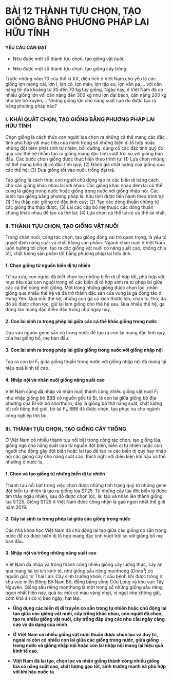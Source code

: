 # BÀI 12 THÀNH TỰU CHỌN, TẠO GIỐNG BẰNG PHƯƠNG PHÁP LAI HỮU TÍNH

#### YÊU CẦU CẦN ĐẠT

*   Nêu được một số thành tựu chọn, tạo giống vật nuôi.

*   Nêu được một số thành tựu chọn, tạo giống cây trồng.

Trước những năm 70 của thế kỉ XX, diện tích ở Việt Nam chủ yếu là các giống lợn móng cái, lợn ỉ, lợn cỏ, lợn mán, lợn tập eo, lợn vân pa,... với cân nặng tối đa khoảng từ 30 đến 70 kg tuỳ giống. Ngày nay, ở Việt Nam đã có nhiều giống lợn với cân nặng đến 300 kg như lợn đại bạch, cân nặng 200 kg như lợn bò xuyên,... Những giống lợn cho năng suất cao đó được tạo ra bằng phương pháp nào?

### I. KHÁI QUÁT CHỌN, TẠO GIỐNG BẰNG PHƯƠNG PHÁP LAI HỮU TÍNH

Chọn giống là cách thức con người lựa chọn ra những cá thể mang các đặc tính phù hợp với mục tiêu của mình trong số những biến dị tổ hợp hoặc những đột biến phát sinh tự nhiên, bồi dưỡng, củng cố các đặc tính quý đó qua các thế hệ nhằm tạo ra giống mang đặc tính vượt trội so với giống ban đầu. Các bước chọn giống được thực hiện theo trình tự: (1) Lựa chọn những cá thể mang biến dị có đặc tính quý; (2) Đánh giá chất lượng của giống qua các thế hệ; (3) Đưa giống tốt vào nuôi, trồng đại trà.

Tạo giống là cách thức con người chủ động tạo ra các biến dị bằng cách cho các giống khác nhau lai với nhau. Các giống khác nhau đem lai có thể cùng là giống trong nước hoặc giống trong nước với giống nhập nội. Các bước tạo giống bằng phương pháp lai hữu tính được tiến hành theo trình tự: (1) Thu thập các giống có đặc tính quý; (2) Tạo các dòng thuần chủng từ các giống thu thập được; (3) Lai các cặp bố mẹ thuộc các dòng thuần chủng khác nhau để tạo cá thể lai; (4) Lựa chọn cá thể lai có ưu thế lai nhất.

### II. THÀNH TỰU CHỌN, TẠO GIỐNG VẬT NUÔI

Trong chăn nuôi, công tác chọn, tạo giống đóng vai trò quan trọng, là yếu tố quyết định năng suất và chất lượng sản phẩm. Ngành chăn nuôi ở Việt Nam luôn hướng tới chọn, tạo ra các giống vật nuôi có năng suất cao, chống chịu tốt, chất lượng sản phẩm tốt bằng phương pháp lai hữu tính.

#### 1. Chọn giống từ nguồn biến dị tự nhiên

Từ xa xưa, con người đã biết chọn lọc những biến dị tổ hợp tốt, phù hợp với mục tiêu của con người trong số các biến dị tổ hợp sinh ra từ phép lai giữa các cá thể cùng một giống. Một trong những giống được chọn lọc, nhân giống qua nhiều thế hệ và đã trở thành đặc sản của vùng là gà đông tảo ở Hưng Yên. Qua mỗi thế hệ, những con gà có kích thước lớn; chân to, thô; da đỏ sẽ được chọn lọc, giữ lại làm giống cho thế hệ sau. Qua nhiều thế hệ, gà đông tảo mang đặc điểm đặc trưng như ngày nay.

#### 2. Con lai sinh ra trong phép lai giữa các cá thể khác giống trong nước

Dựa vào nguồn gene sẵn có trong nước để tạo ra con lai mang đặc tính quý của hai giống bố, mẹ ban đầu.

#### 3. Con lai sinh ra trong phép lai giữa giống trong nước với giống nhập nội

Tạo ra con lai $F_1$ giữa giống thuần trong nước với giống nhập nội đã mang lại hiệu quả kinh tế cao.

#### 4. Nhập nội và nhân nuôi giống năng suất cao

Việt Nam cũng đã nhập và nhân nuôi thành công nhiều giống vật nuôi $F_1$ như nhập giống bò BBB có nguồn gốc từ Bỉ, là con lai giữa giống bò địa phương của Bỉ với bò shorthorn, đây là giống bò thịt năng suất, chất lượng tốt nổi tiếng thế giới, bò lai $F_1$, BBB đã được chọn, tạo phục vụ cho ngành công nghiệp thịt bò.

### III. THÀNH TỰU CHỌN, TẠO GIỐNG CÂY TRỒNG

Ở Việt Nam có nhiều thành tựu nổi bật trong công tác chọn, tạo giống lúa, giống ngô cho năng suất cao từ nguồn đột biến, biến dị tự nhiên hoặc con người chủ động gây đột biến hoặc lai tạo để tạo ra các biến dị quý hay nhập nội các giống cây cho năng suất cao, thích nghi với điều kiện khí hậu và thổ nhưỡng ở nước ta.

#### 1. Chọn và tạo giống từ những biến dị tự nhiên

Thành tựu nổi bật trong việc chọn được những tính trạng quý từ những gene đột biến tự nhiên là tạo ra giống lúa ST25. Từ những cây lúa đột biến là được tìm thấy ngẫu nhiên, sau đó được chọn lọc, lai tạo và nhân lên thành giống lúa ST25. Giống ST25 ở Việt Nam được công nhận là gạo ngon nhất thế giới năm 2019.

#### 2. Cây lai sinh ra trong phép lai giữa các giống trong nước

Các nhà khoa học Việt Nam đã chủ động lai tạo giữa các giống có sẵn trong nước để có được biến dị tổ hợp mang đặc tính vượt trội so với giống bố mẹ ban đầu.

#### 3. Nhập nội và trồng những năng suất cao

Việt Nam đã nhập và trồng thành công nhiều giống cây lương thực, cây ăn quả mang lại lợi ích kinh tế, như giống sầu riêng monthong ($Dona^1$) có nguồn gốc từ Thái Lan. Cây sinh trưởng khoẻ, ít sâu bệnh khi được trồng ở khu vực miền Đông Bộ Nam Bộ, đồng bằng sông Cửu Long và khu vực Tây Nguyên. Giống sầu riêng monthong là một trong số những giống sầu riêng ngon nhất hiện nay, quả to; múi có màu vàng nhạt, vị ngọt nhẹ không gắt, cơm khô ăn có vị béo ngậy; hạt lép.

*   **Ứng dụng các biến dị di truyền có sẵn trong tự nhiên hoặc chủ động lai tạo giữa các giống vật nuôi, cây trồng khác nhau, con người đã chọn, tạo ra nhiều giống vật nuôi, cây trồng đáp ứng các nhu cầu ngày càng cao và đa dạng của mình.**

*   **Ở Việt Nam có nhiều giống vật nuôi thuần được chọn lọc và duy trì, ngoài ra còn có nhiều con lai giữa các giống trong nước, giữa giống trong nước và giống nhập nội hoặc con lai nhập nội mang lại hiệu quả kinh tế cao.**

*   **Việt Nam đã lai tạo, chọn lọc và nhân giống thành công nhiều giống lúa có năng suất cao, chất lượng gạo tốt, sinh trưởng mạnh và phù hợp với khí hậu nước ta.**
